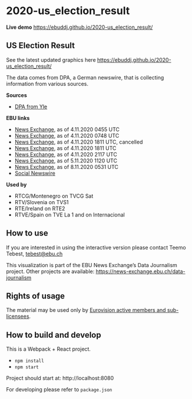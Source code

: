 # 2020-us_election_result

**Live demo** https://ebuddj.github.io/2020-us_election_result/

## US Election Result

See the latest updated graphics here https://ebuddj.github.io/2020-us_election_result/

The data comes from DPA, a German newswire, that is collecting information from various sources.

**Sources**
* [DPA from Yle](https://yle.fi/uutiset/3-11620051)

**EBU links**
* [News Exchange](https://news-exchange.ebu.ch/item_detail/93dd461dc7ba991666fc96d9b8854435/2020_21049805), as of 4.11.2020 0455 UTC
* [News Exchange](https://news-exchange.ebu.ch/item_detail/93dd461dc7ba991666fc96d9b8854435/2020_21049825), as of 4.11.2020 0748 UTC
* [News Exchange](https://news-exchange.ebu.ch/item_detail/d5092ccf5264ddfe740e9ea243a03422/2020_21050029), as of 4.11.2020 1811 UTC, cancelled
* [News Exchange](https://news-exchange.ebu.ch/item_detail/d5092ccf5264ddfe740e9ea243a03422/2020_21050047), as of 4.11.2020 1811 UTC
* [News Exchange](https://news-exchange.ebu.ch/item_detail/d5092ccf5264ddfe740e9ea243a03422/2020_21050059), as of 4.11.2020 2117 UTC
* [News Exchange](https://news-exchange.ebu.ch/item_detail/a5caac1113de876e658b30443756b9c2/2020_21050142), as of 5.11.2020 1120 UTC
* [News Exchange](https://news-exchange.ebu.ch/item_detail/a5eef11890f30f20b572d849318eb835/2020_21050679), as of 8.11.2020 0531 UTC
* [Social Newswire](https://www.evnsocialnewswire.ch/data/us-graphic-shows-latest-unofficial-electoral-vote-count-in-us-elections/)

**Used by**
* RTCG/Montenegro on TVCG Sat
* RTV/Slovenia on TVS1
* RTE/Ireland on RTE2
* RTVE/Spain on TVE La 1 and on Internacional

## How to use

If you are interested in using the interactive version please contact Teemo Tebest, tebest@ebu.ch

This visualization is part of the EBU News Exchange’s Data Journalism project. Other projects are available: https://news-exchange.ebu.ch/data-journalism

## Rights of usage

The material may be used only by [Eurovision active members and sub-licensees](https://www.ebu.ch/eurovision-news/members-and-sublicensees).

## How to build and develop

This is a Webpack + React project.

* `npm install`
* `npm start`

Project should start at: http://localhost:8080

For developing please refer to `package.json`